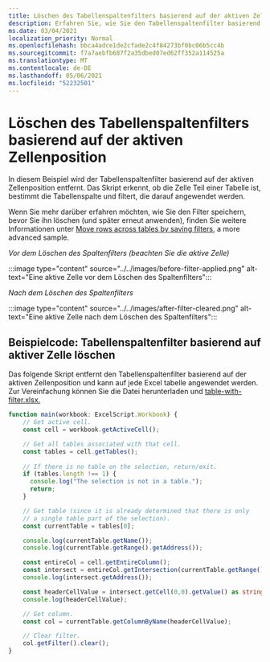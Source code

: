 ```yaml
---
title: Löschen des Tabellenspaltenfilters basierend auf der aktiven Zellenposition
description: Erfahren Sie, wie Sie den Tabellenspaltenfilter basierend auf der aktiven Zellenposition löschen.
ms.date: 03/04/2021
localization_priority: Normal
ms.openlocfilehash: bbca4adce1de2cfade2c4f84273bf0bc06b5cc4b
ms.sourcegitcommit: f7a7aebfb687f2a35dbed07ed62ff352a114525a
ms.translationtype: MT
ms.contentlocale: de-DE
ms.lasthandoff: 05/06/2021
ms.locfileid: "52232501"
---
```

# <a name="clear-table-column-filter-based-on-active-cell-location"></a>Löschen des Tabellenspaltenfilters basierend auf der aktiven Zellenposition

In diesem Beispiel wird der Tabellenspaltenfilter basierend auf der aktiven Zellenposition entfernt. Das Skript erkennt, ob die Zelle Teil einer Tabelle ist, bestimmt die Tabellenspalte und filtert, die darauf angewendet werden.

Wenn Sie mehr darüber erfahren möchten, wie Sie den Filter speichern, bevor Sie ihn löschen (und später erneut anwenden), finden Sie weitere Informationen unter [Move rows across tables by saving filters](move-rows-across-tables.md), a more advanced sample.

_Vor dem Löschen des Spaltenfilters (beachten Sie die aktive Zelle)_

:::image type="content" source="../../images/before-filter-applied.png" alt-text="Eine aktive Zelle vor dem Löschen des Spaltenfilters":::

_Nach dem Löschen des Spaltenfilters_

:::image type="content" source="../../images/after-filter-cleared.png" alt-text="Eine aktive Zelle nach dem Löschen des Spaltenfilters":::

## <a name="sample-code-clear-table-column-filter-based-on-active-cell"></a>Beispielcode: Tabellenspaltenfilter basierend auf aktiver Zelle löschen

Das folgende Skript entfernt den Tabellenspaltenfilter basierend auf der aktiven Zellenposition und kann auf jede Excel tabelle angewendet werden. Zur Vereinfachung können Sie die Datei herunterladen und <a href="table-with-filter.xlsx">table-with-filter.xlsx. </a>

```TypeScript
function main(workbook: ExcelScript.Workbook) {
    // Get active cell.
    const cell = workbook.getActiveCell();

    // Get all tables associated with that cell.
    const tables = cell.getTables();
    
    // If there is no table on the selection, return/exit.
    if (tables.length !== 1) {
      console.log("The selection is not in a table.");
      return;
    }

    // Get table (since it is already determined that there is only
    // a single table part of the selection).
    const currentTable = tables[0];

    console.log(currentTable.getName());
    console.log(currentTable.getRange().getAddress());

    const entireCol = cell.getEntireColumn();
    const intersect = entireCol.getIntersection(currentTable.getRange());
    console.log(intersect.getAddress());

    const headerCellValue = intersect.getCell(0,0).getValue() as string;
    console.log(headerCellValue);

    // Get column.
    const col = currentTable.getColumnByName(headerCellValue);

    // Clear filter.
    col.getFilter().clear();
}
```
